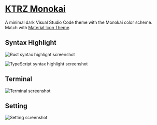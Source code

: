 # [KTRZ Monokai](https://marketplace.visualstudio.com/items?itemName=ixkaito.ktrz-monokai&ssr=false#overview)

A minimal dark Visual Studio Code theme with the Monokai color scheme. Match with [Material Icon Theme](https://marketplace.visualstudio.com/items?itemName=PKief.material-icon-theme).

## Syntax Highlight
<!-- ![KTRZ Monokai Screenshot](https://user-images.githubusercontent.com/5457539/105826825-860bfb80-6004-11eb-8137-cc4eeb73352f.png) -->
![Rust syntax highlight screenshot](https://user-images.githubusercontent.com/5457539/105838713-ce7ee580-6013-11eb-8acc-4739218fd16c.png)

![TypeScript syntax highlight screenshot](https://user-images.githubusercontent.com/5457539/105839046-464d1000-6014-11eb-9b7e-1628dd49aa07.png)

## Terminal

![Terminal screenshot](https://user-images.githubusercontent.com/5457539/105839040-451be300-6014-11eb-8550-c5b31aa8a4e1.png)

## Setting

![Setting screenshot](https://user-images.githubusercontent.com/5457539/105839029-41885c00-6014-11eb-9a9b-a9a732a4be31.png)
